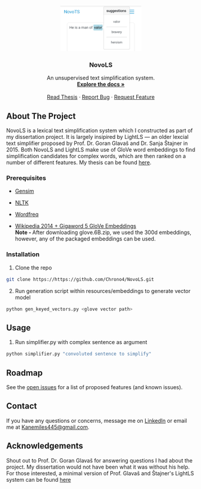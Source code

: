 <!-- PROJECT LOGO -->
<br />
<p align="center">
  <a href="https://github.com/Chrono4/NovoLS">
    <img src="images/novols.jpg" alt="Logo" width="216" height="121">
  </a>

  <h3 align="center">NovoLS</h3>

  <p align="center">
    An unsupervised text simplification system.
    <br />
    <a href="https://github.com/Chrono4/NovoLS"><strong>Explore the docs »</strong></a>
    <br />
    <br />
    <a href="https://www.academia.edu/43532843/NovoLS_A_Lexical_Text_Simplification_Web_Service?source=swp_share">Read Thesis</a>
    ·
    <a href="https://github.com/Chrono4/NovoLS/issues">Report Bug</a>
    ·
    <a href="https://github.com/Chrono4/NovoLS/issues">Request Feature</a>
  </p>
</p>

<!-- ABOUT THE PROJECT -->
## About The Project

NovoLS is a lexical text simplification system which I constructed as part of my dissertation project. It is largely insipired by LightLS — an older lexcial text simplifier proposed by Prof. Dr. Goran Glavaš and Dr. Sanja Štajner in 2015. Both NovoLS and LightLS make use of GloVe word embeddings to find ‬simplification candidates for complex words, which are then ranked on a number of different features. My thesis can be found [here](https://www.academia.edu/43532843/NovoLS_A_Lexical_Text_Simplification_Web_Service?source=swp_share).

### Prerequisites

* [Gensim](https://radimrehurek.com/gensim/)

* [NLTK](https://www.nltk.org/)

* [Wordfreq](https://pypi.org/project/wordfreq/)

* [Wikipedia 2014 + Gigaword 5 GloVe Embeddings](https://nlp.stanford.edu/projects/glove/)
<br><b>Note - </b> After downloading glove.6B.zip, we used the 300d embeddings, however, any of the packaged embeddings can be used.

### Installation

1. Clone the repo
```sh
git clone https://https://github.com/Chrono4/NovoLS.git
```

2. Run generation script within resources/embeddings to generate vector model
  ```sh
  python gen_keyed_vectors.py <glove vector path>
  ```

<!-- USAGE -->
## Usage

1. Run simplifier.py with complex sentence as argument
```sh
python simplifier.py "convoluted sentence to simplify"
```

<!-- ROADMAP -->
## Roadmap

See the [open issues](https://https://github.com/Chrono4/NovoLS/issues) for a list of proposed features (and known issues).

<!-- CONTACT -->
## Contact

If you have any questions or concerns, message me on [LinkedIn](https://www.linkedin.com/in/kane-miles-dev/) or email me at Kanemiles445@gmail.com.

<!-- ACKNOWLEDGEMENTS -->
## Acknowledgements

Shout out to Prof. Dr. Goran Glavaš for answering questions I had about the project. My dissertation would not have been what it was without his help. For those interested, a minimal version of Prof. Glavaš and Štajner's LightLS system can be found [here](https://github.com/codogogo/lightls)
